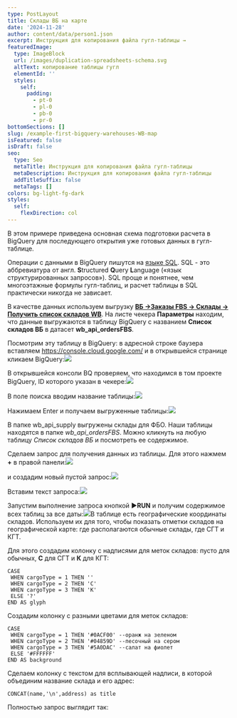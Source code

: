 ```yaml
---
type: PostLayout
title: Склады ВБ на карте
date: '2024-11-28'
author: content/data/person1.json
excerpt: Инструкция для копирования файла гугл-таблицы →
featuredImage:
  type: ImageBlock
  url: /images/duplication-spreadsheets-schema.svg
  altText: копирование таблицы гугл
  elementId: ''
  styles:
    self:
      padding:
        - pt-0
        - pl-0
        - pb-0
        - pr-0
bottomSections: []
slug: /example-first-bigquery-warehouses-WB-map
isFeatured: false
isDraft: false
seo:
  type: Seo
  metaTitle: Инструкция для копирования файла гугл-таблицы
  metaDescription: Инструкция для копирования файла гугл-таблицы
  addTitleSuffix: false
  metaTags: []
colors: bg-light-fg-dark
styles:
  self:
    flexDirection: col
---
```

В этом примере приведена основная схема подготовки расчета в BigQuery для последующего открытия уже готовых данных в гугл-таблице.

Операции с данными в BigQuery пишутся на [языке SQL](https://cloud.google.com/bigquery/docs/introduction-sql). SQL - это аббревиатура от англ. **S**tructured **Q**uery **L**anguage («язык структурированных запросов»). SQL проще и понятнее, чем многоэтажные формулы гугл-таблиц, и расчет таблицы в SQL практически никогда не зависает.

В качестве данных используем выгрузку [**ВБ →Заказы FBS → Склады → Получить список складов WB**](https://dev.wildberries.ru/openapi/orders-fbs#tag/Sklady/paths/~1api~1v3~1offices/get). На листе чекера **Параметры** находим, что данные выгружаются в таблицу BigQuery с названием **Список складов ВБ** в датасет **wb\_api\_ordersFBS**.

Посмотрим эту таблицу в BigQuery: в адресной строке баузера вставляем <https://console.cloud.google.com/> и в открывшейся странице кликаем BigQuery:![](/images/BQ.PNG)

В открывшейся консоли BQ проверяем, что находимся в том проекте BigQuery, ID которого указан в чекере:![](/images/%D0%9F%D1%80%D0%BE%D0%B5%D0%BA%D1%82.PNG)

В поле поиска вводим название таблицы:![](/images/%D0%9E%D0%BA%D0%BD%D0%BE%20%D0%BF%D0%BE%D0%B8%D1%81%D0%BA%D0%B0.PNG)

Нажимаем Enter и получаем выгруженные таблицы:![](/images/%D0%9F%D0%BE%D0%B8%D1%81%D0%BA.PNG)

В папке wb\_api\_supply выгружены склады для ФБО. Наши таблицы находятся в папке *wb\_api\_ordersFBS*. Можно кликнуть на любую таблицу *Список складов ВБ* и посмотреть ее содержимое.

Сделаем запрос для получения данных из таблицы. Для этого нажмем **+** в правой панели:![](/images/%D0%97%D0%B0%D0%BF%D1%80%D0%BE%D1%81.PNG)

и создадим новый пустой запрос:![](/images/empty-query.PNG)

Вставим текст запроса:![](/images/first-query-1.PNG)

Запустим выполнение запроса кнопкой **▶️RUN** и получим содержимое всех таблиц за все даты:![](/images/first-query-result-1.PNG)В таблице есть географические координаты складов. Используем их для того, чтобы показать отметки складов на географической карте: где располагаются обычные склады, где СГТ и КГТ.

Для этого создадим колонку с надписями для меток складов: пусто для обычных, **С** для СГТ и **К** для КГТ:

```
CASE    
 WHEN cargoType = 1 THEN ''
 WHEN cargoType = 2 THEN 'С' 
 WHEN cargoType = 3 THEN 'К' 
 ELSE '?'  
END AS glyph
```



Создадим колонку с разными цветами для меток складов:

```
CASE    
 WHEN cargoType = 1 THEN '#0ACF00' --оранж на зеленом    
 WHEN cargoType = 2 THEN '#04859D' --песочный на сером    
 WHEN cargoType = 3 THEN '#5A0DAC' --салат на фиолет    
 ELSE '#FFFFFF'  
END AS background
```



Сделаем колонку с текстом для всплывающей надписи, в которой объединим название склада и его адрес:

```
CONCAT(name,'\n',address) as title
```



Полностью запрос выглядит так:





